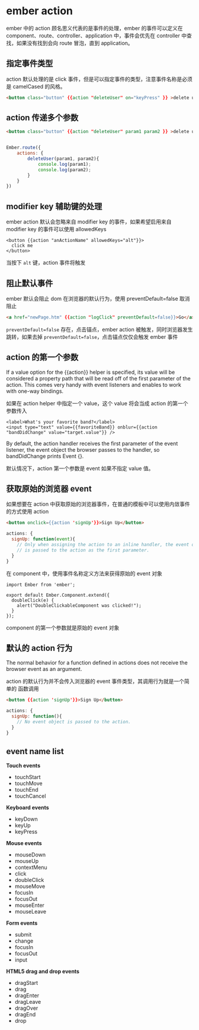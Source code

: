 # ember action

ember 中的 action 顾名思义代表的是事件的处理，ember 的事件可以定义在 component、route、controller、application 中，事件会优先在 controller 中查找，如果没有找到会向 route 冒泡，直到 application。

## 指定事件类型

action 默认处理的是 click 事件，但是可以指定事件的类型，注意事件名称是必须是 camelCased 的风格。

```html
<button class="button" {{action "deleteUser" on="keyPress" }} >delete user</button>
```

## action 传递多个参数

```html
<button class="button" {{action "deleteUser" param1 param2 }} >delete user</button>
```

```javascript

Ember.route({
    actions: {
        deleteUser(param1, param2){
            console.log(param1);
            console.log(param2);
        }
    }
})

```

## modifier key 辅助键的处理

ember action 默认会忽略来自 modifier key 的事件，如果希望启用来自 modifier key 的事件可以使用 allowedKeys

```
<button {{action "anActionName" allowedKeys="alt"}}>
  click me
</button>
```

当按下 `alt` 键，action 事件将触发


## 阻止默认事件

ember 默认会阻止 dom 在浏览器的默认行为，使用 preventDefault=false 取消阻止


```html
<a href="newPage.htm" {{action "logClick" preventDefault=false}}>Go</a>
```

`preventDefault=false` 存在，点击锚点，ember action 被触发，同时浏览器发生跳转，如果去掉 `preventDefault=false`，点击锚点仅仅会触发 ember 事件


## action 的第一个参数

If a value option for the {{action}} helper is specified, its value will be considered a property path that will be read off of the first parameter of the action. This comes very handy with event listeners and enables to work with one-way bindings.

如果在 action helper 中指定一个 value，这个 value 将会当成 action 的第一个参数传入


```
<label>What's your favorite band?</label>
<input type="text" value={{favoriteBand}} onblur={{action "bandDidChange" value="target.value"}} />
```

By default, the action handler receives the first parameter of the event listener, the event object the browser passes to the handler, so bandDidChange prints Event {}.

默认情况下，action 第一个参数是 event 如果不指定 value 值。

## 获取原始的浏览器 event

如果想要在 action 中获取原始的浏览器事件，在普通的模板中可以使用内敛事件的方式使用 action


```html
<button onclick={{action 'signUp'}}>Sign Up</button>
```

```javascript
actions: {
  signUp: function(event){ 
    // Only when assigning the action to an inline handler, the event object
    // is passed to the action as the first parameter.
  }
}
```

在 component 中，使用事件名称定义方法来获得原始的 event 对象

```
import Ember from 'ember';

export default Ember.Component.extend({
  doubleClick(e) {
    alert("DoubleClickableComponent was clicked!");
  }
});
```

component 的第一个参数就是原始的 event 对象

## 默认的 action 行为

The normal behavior for a function defined in actions does not receive the browser event as an argument.

action 的默认行为并不会传入浏览器的 event 事件类型，其调用行为就是一个简单的 函数调用


```html
<button {{action 'signUp'}}>Sign Up</button>
```

```javascript
actions: {
  signUp: function(){ 
    // No event object is passed to the action.
  }
}
```

## event name list


**Touch events**

- touchStart
- touchMove
- touchEnd
- touchCancel

**Keyboard events**

- keyDown
- keyUp
- keyPress

**Mouse events**

- mouseDown
- mouseUp
- contextMenu
- click
- doubleClick
- mouseMove
- focusIn
- focusOut
- mouseEnter
- mouseLeave

**Form events**

- submit
- change
- focusIn
- focusOut
- input

**HTML5 drag and drop events**

- dragStart
- drag
- dragEnter
- dragLeave
- dragOver
- dragEnd
- drop


